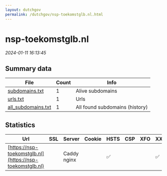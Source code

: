 ```yaml
---
layout: dutchgov
permalink: /dutchgov/nsp-toekomstglb.nl.html
---
```



# nsp-toekomstglb.nl
*2024-01-11 16:13:45*
## Summary data


| File       | Count | Info |
|------------|-------|------|
|[subdomains.txt](/data/nsp-toekomstglb.nl/subdomains.txt)|1|Alive subdomains|
|[urls.txt](/data/nsp-toekomstglb.nl/urls.txt)|1|Urls|
|[all_subdomains.txt](/data/nsp-toekomstglb.nl/all_subdomains.txt)|1|All found subdomains (history)|


## Statistics


| Url | SSL | Server | Cookie | HSTS | CSP | XFO | XXP | RP | Tech |Title |
|------------|-------|------|------|------|------|------|------|------|------|------|
|[https://nsp-toekomstglb.nl](https://nsp-toekomstglb.nl)| |Caddy nginx| |:white_check_mark: | | | :white_check_mark: | :white_check_mark: |HSTS HTTP/3 Nginx Readymag|Gemeenschappelij...|